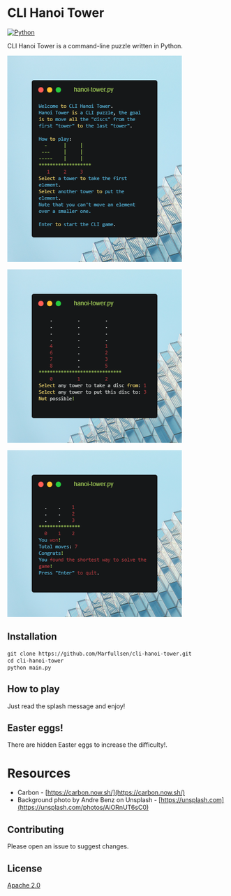# CLI Hanoi Tower
[![Python](https://img.shields.io/badge/Python-3.9.6-blue.svg)](https://www.python.org/)

CLI Hanoi Tower is a command-line puzzle written in Python.

[![screenshot_1](./screenshot_01.png)](https://github.com/Marfullsen/cli-hanoi-tower/blob/master/screenshot_01.png)

[![screenshot_2](./screenshot_02.png)](https://github.com/Marfullsen/cli-hanoi-tower/blob/master/screenshot_02.png)

[![screenshot_3](./screenshot_03.png)](https://github.com/Marfullsen/cli-hanoi-tower/blob/master/screenshot_03.png)

## Installation

```
git clone https://github.com/Marfullsen/cli-hanoi-tower.git
cd cli-hanoi-tower
python main.py
```

## How to play

Just read the splash message and enjoy!

## Easter eggs!

There are hidden Easter eggs to increase the difficulty!.

# Resources
- Carbon - [https://carbon.now.sh/](https://carbon.now.sh/)
- Background photo by Andre Benz on Unsplash - [https://unsplash.com](https://unsplash.com/photos/AiORnUT6sC0)

## Contributing

Please open an issue to suggest changes.

## License

[Apache 2.0](http://www.apache.org/licenses/LICENSE-2.0)
